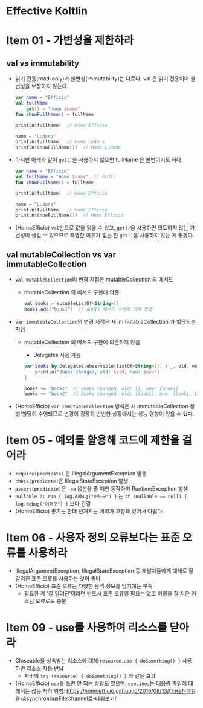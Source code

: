 # Effective Koltlin

# Item 01 - 가변성을 제한하라

## val vs immutability

- 읽기 전용(read-only)과 불변성(immutability)는 다르다. val 은 읽기 전용이며 불변성을 보장하지 않는다.

    ```kotlin
    var name = "Efficio"
    val fullName
        get() = "Homo $name"
    fun showFullName() = fullName

    println(fullName)  // Homo Efficio

    name = "Ludens"
    println(fullName)  // Homo Ludens
    println(showFullName())  // Homo Ludens
    ```

- 하지만 아래와 같이 `get()`을 사용하지 않으면 fullName 은 불변이기도 하다.

    ```kotlin
    var name = "Efficio"
    val fullName = "Homo $name". // 여기!!
    fun showFullName() = fullName

    println(fullName)  // Homo Efficio

    name = "Ludens"
    println(fullName)  // Homo Efficio
    println(showFullName())  // Homo Efficio
    ```

- (HomoEfficio) `val`만으로 값을 읽을 수 있고, `get()`을 사용하면 의도하지 않는 가변성이 생길 수 있으므로 특별한 이유가 없는 한 `get()`을 사용하지 않는 게 좋겠다.

## val mutableCollection vs var immutableCollection

- `val mutableCollection`의 변경 지점은 mutableCollection 의 메서드
  - mutableCollection 의 메서드 구현에 의존

    ```kotlin
    val books = mutableListOf<String>()
    books.add("book1")  // add() 메서드 구현에 의해 변경
    ```

- `var immutableCollection`의 변경 지점은 새 immutableCollection 가 할당되는 지점
  - mutableCollection 의 메서드 구현에 의존하지 않음
    - Delegates 사용 가능

    ```kotlin
    var books by Delegates.observable(listOf<String>()) { _, old, new ->
        println("Books changed, old: $old, new: $new")
    }

    books += "book1"  // Books changed, old: [], new: [book1]
    books += "book2"  // Books changed, old: [book1], new: [book1, book2]
    ```

- (HomoEfficio) `var immutableCollection` 방식은 새 immutableCollection 생성/할당이 수행되므로 변경이 굉장히 빈번한 상황에서는 성능 영향이 있을 수 있다.



# Item 05 - 예외를 활용해 코드에 제한을 걸어라

- `require(predicate)` 은 IllegalArgumentException 발생
- `check(predicate)`은 IllegalStateException 발생
- `assert(predicate)`은 `-ea` 옵션을 줄 때만 동작하며 RuntimeException 발생
- `nullable ?: run { log.debug("어쩌구") }` 는 `if (nullable == null) { log.debug("어쩌구") }` 보다 간결
- (HomoEfficio) 좋기는 한데 던져지는 예외가 고정돼 있어서 아쉽다.



# Item 06 - 사용자 정의 오류보다는 표준 오류를 사용하라

- IllegalArgumentException, IllegalStateException 등 개발자들에게 대체로 잘 알려진 표준 오류를 사용하는 것이 좋다.
- (HomoEfficio) 표준 오류는 다양한 문맥 정보를 담기에는 부족
  - 필요한 게 '잘 알려진'이라면 반드시 표준 오류일 필요는 없고 이름을 잘 지은 커스텀 오류로도 충분



# Item 09 - use를 사용하여 리소스를 닫아라

- Closeable을 상속받는 리소스에 대해 `resource.use { doSomething() }` 사용하면 리소스 자동 반납
    - 자바의 `try (resource) { doSomething() }` 과 같은 효과
- (HomoEfficio) `use`를 쓰면 안 되는 상황도 있으며, `useLines`는 대용량 파일에 대해서는 성능 저하 위험: https://homoefficio.github.io/2016/08/13/대용량-파일을-AsynchronousFileChannel로-다뤄보기/





